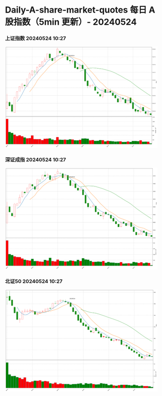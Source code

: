 
# Daily-A-share-market-quotes 每日 A 股指数（5min 更新）- 20240524

### 上证指数 20240524 10:27
![](./fig/2024/5/20240524-sh000001.png)

### 深证成指 20240524 10:27
![](./fig/2024/5/20240524-sz399001.png)

### 北证50 20240524 10:27
![](./fig/2024/5/20240524-bj899050.png)
